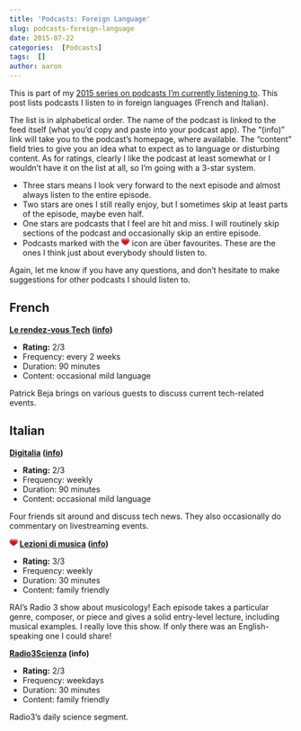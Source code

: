 ```yaml
---
title: 'Podcasts: Foreign Language'
slug: podcasts-foreign-language
date: 2015-07-22
categories:  [Podcasts]
tags:  []
author: aaron
---
```


This is part of my [2015 series on podcasts I’m currently listening to](../podcasts-what-im-listening-to-2015). This post lists podcasts I listen to in foreign languages (French and Italian).

The list is in alphabetical order. The name of the podcast is linked to the feed itself (what you’d copy and paste into your podcast app). The “(info)” link will take you to the podcast’s homepage, where available. The “content” field tries to give you an idea what to expect as to language or disturbing content. As for ratings, clearly I like the podcast at least somewhat or I wouldn’t have it on the list at all, so I’m going with a 3-star system.

- Three stars means I look very forward to the next episode and almost always listen to the entire episode.
- Two stars are ones I still really enjoy, but I sometimes skip at least parts of the episode, maybe even half.
- One stars are podcasts that I feel are hit and miss. I will routinely skip sections of the podcast and occasionally skip an entire episode.
- Podcasts marked with the ![package_favorite](/images/package_favorite.png) icon are über favourites. These are the ones I think just about everybody should listen to.

Again, let me know if you have any questions, and don’t hesitate to make suggestions for other podcasts I should listen to.

## French

**[Le rendez-vous Tech](http://feeds2.feedburner.com/lerendezvoustech) ([info](http://frenchspin.com))**

- **Rating:** 2/3 
- Frequency: every 2 weeks
- Duration: 90 minutes
- Content: occasional mild language

Patrick Beja brings on various guests to discuss current tech-related events.

## Italian

**[Digitalia](http://digitalia.fm/digitalia.xml) ([info](http://digitalia.fm/))**

- **Rating:** 2/3 
- Frequency: weekly
- Duration: 90 minutes
- Content: occasional mild language

Four friends sit around and discuss tech news. They also occasionally do commentary on livestreaming events.

**![package_favorite](/images/package_favorite.png) [Lezioni di musica](http://www.radio.rai.it/radio3/podcast/rssradio3.jsp?id=5539) ([info](http://www.radio3.rai.it/dl/radio3/programmi/PublishingBlock-4e02a2ec-4046-486f-b7b2-54b8a5ab86ab.html))**

- **Rating:** 3/3 
- Frequency: weekly
- Duration: 30 minutes
- Content: family friendly

RAI’s Radio 3 show about musicology! Each episode takes a particular genre, composer, or piece and gives a solid entry-level lecture, including musical examples. I really love this show. If only there was an English-speaking one I could share!

**[Radio3Scienza](http://www.radio.rai.it/radio3/podcast/rssradio3.jsp?id=273) (info)**

- **Rating:** 2/3 
- Frequency: weekdays
- Duration: 30 minutes
- Content: family friendly

Radio3’s daily science segment.
